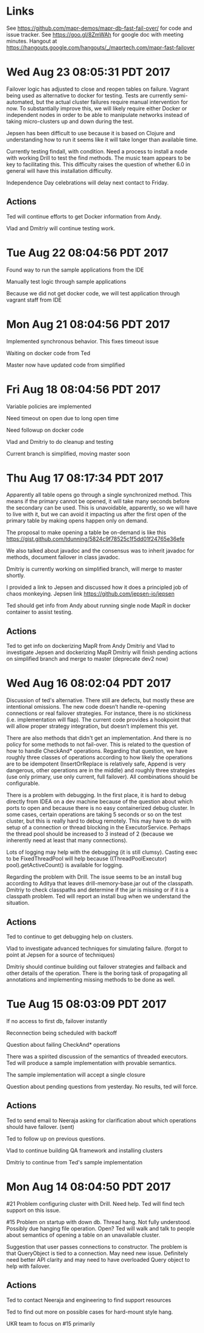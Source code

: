Links
=====
See https://github.com/mapr-demos/mapr-db-fast-fail-over/ for code and issue tracker.
See https://goo.gl/8ZmWAh for google doc with meeting minutes.
Hangout at https://hangouts.google.com/hangouts/_/maprtech.com/mapr-fast-failover

Wed Aug 23 08:05:31 PDT 2017
=========
Failover logic has adjusted to close and reopen tables on failure. Vagrant being used as alternative to docker for testing. Tests are currently semi-automated, but the actual cluster failures require manual intervention for now. To substantially improve this, we will likely require either Docker or independent nodes in order to be able to manipulate networks instead of taking micro-clusters up and down during the test.

Jepsen has been difficult to use because it is based on Clojure and understanding how to run it seems like it will take longer than available time.

Currently testing findall, with condition. Need a process to install a node with working Drill to test the find methods. The music team appears to be key to facilitating this. This difficulty raises the question of whether 6.0 in general will have this installation difficulty.

Independence Day celebrations will delay next contact to Friday.

Actions
-----

Ted will continue efforts to get Docker information from Andy.

Vlad and Dmitriy will continue testing work.

Tue Aug 22 08:04:56 PDT 2017
=====

Found way to run the sample applications from the IDE

Manually test logic through sample applications

Because we did not get docker code, we will test application through vagrant staff from IDE

Mon Aug 21 08:04:56 PDT 2017
=====

Implemented synchronous behavior. This fixes timeout issue

Waiting on docker code from Ted

Master now have updated code from simplified

Fri Aug 18 08:04:56 PDT 2017
=====

Variable policies are implemented

Need timeout on open due to long open time

Need followup on docker code

Vlad and Dmitriy to do cleanup and testing

Current branch is simplified, moving master soon

Thu Aug 17 08:17:34 PDT 2017
=====

Apparently all table opens go through a single synchronized method. This means if the primary cannot be opened, it will take many seconds before the secondary can be used. This is unavoidable, apparently, so we will have to live with it, but we can avoid it impacting us after the first open of the primary table by making opens happen only on demand.
 
The proposal to make opening a table be on-demand is like this
https://gist.github.com/tdunning/5824c9f78525c1f5dd01f24765e36efe

We also talked about javadoc and the consensus was to inherit javadoc for methods, document failover in class javadoc.

Dmitriy is currently working on simplified branch, will merge to master shortly.

I provided a link to Jepsen and discussed how it does a principled job of chaos monkeying.
Jepsen link https://github.com/jepsen-io/jepsen

Ted should get info from Andy about running single node MapR in docker container to assist testing.

Actions
-------
Ted to get info on dockerizing MapR from Andy
Dmitriy and Vlad to investigate Jepsen and dockerizing MapR
Dmitriy will finish pending actions on simplified branch and merge to master (deprecate dev2 now)

Wed Aug 16 08:02:04 PDT 2017
===== 

Discussion of ted's alternative. There still are defects, but mostly these are intentional omissions. The new code doesn’t handle re-opening connections or real failover strategies. For instance, there is no stickiness (i.e. implementation will flap). The current code provides a hookpoint that will allow proper strategy integration, but doesn’t implement this yet.

There are also methods that didn't get an implementation. And there is no policy for some methods to not fail-over. This is related to the question of how to handle CheckAnd* operations. Regarding that question, we have roughly three classes of operations according to how likely the operations are to be idempotent (InsertOrReplace is relatively safe, Append is very dangerous, other operations are in the middle) and roughly three strategies (use only primary, use only current, full failover). All combinations should be configurable.

There is a problem with debugging. In the first place, it is hard to debug directly from IDEA on a dev machine because of the question about which ports to open and because there is no easy containerized debug cluster. In some cases, certain operations are taking 5 seconds or so on the test cluster, but this is really hard to debug remotely. This may have to do with setup of a connection or thread blocking in the ExecutorService. Perhaps the thread pool should be increased to 3 instead of 2 (because we inherently need at least that many connections). 

Lots of logging may help with the debugging (it is still clumsy). Casting exec to be FixedThreadPool will help because ((ThreadPoolExecutor) pool).getActiveCount() is available for logging.

Regarding the problem with Drill. The issue seems to be an install bug according to Aditya that leaves drill-memory-base.jar out of the classpath. Dmitriy to check classpaths and determine if the jar is missing or if it is a classpath problem. Ted will report an install bug when we understand the situation.

Actions
------- 
Ted to continue to get debugging help on clusters.

Vlad to investigate advanced techniques for simulating failure. (forgot to point at Jepsen for a source of techniques)

Dmitriy should continue building out failover strategies and failback and other details of the operation. There is the boring task of propagating all annotations and implementing missing methods to be done as well.

Tue Aug 15 08:03:09 PDT 2017
===== 

If no access to first db, failover instantly

Reconnection being scheduled with backoff

Question about failing CheckAnd* operations

There was a spirited discussion of the semantics of threaded executors. Ted will produce a sample implementation with provable semantics.

The sample implementation will accept a single closure

Question about pending questions from yesterday. No results, ted will force.

Actions
-------

Ted to send email to Neeraja asking for clarification about which operations should have failover. (sent)

Ted to follow up on previous questions.

Vlad to continue building QA framework and installing clusters

Dmitriy to continue from Ted's sample implementation


Mon Aug 14 08:04:50 PDT 2017
===== 

#21 Problem configuring cluster with Drill. Need help. Ted will find tech support 
on this issue.

#15 Problem on startup with down db. Thread hang. Not fully understood.
  Possibly due hanging file operation. Open? Ted will walk and talk to people about 
semantics of opening a table on an unavailable cluster.

Suggestion that user passes connections to constructor. The problem is that
QueryObject is tied to a connection. May need new issue. Definitely need better 
API clarity and may need to have overloaded Query object to help with failover.

Actions
-------

Ted to contact Neeraja and engineering to find support resources

Ted to find out more on possible cases for hard-mount style hang.

UKR team to focus on #15 primarily






